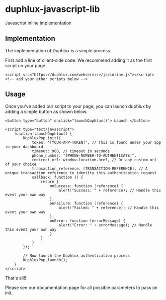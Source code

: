# duphlux-javascript-lib
Javascript inline implementation


## Implementation

The implementation of Duphlux is a simple process. 

First add a line of client-side code. We recommend adding it as the first script on your page.

```
<script src="https://duphlux.com/webservice/js/inline.js"></script>
<!-- add your other scripts below -->

```

## Usage

Once you've added our script to your page, you can launch duphlux by adding a simple button as shown below.

```
<button type="button" onclick="launchDuphlux()"> Launch </button>

<script type="text/javascript">
    function launchDuphlux() {
        DuphluxPop.init({
            token: '[YOUR-APP-TOKEN]', // This is found under your app in your dashboard.
            timeout: 900, // timeout in seconds
            phone_number: "[PHONE-NUMBER-TO-AUTHENTICATE]",
            redirect_url: window.location.href, // Or any custom url of your choice
            transaction_reference: [TRANSACTION-REFERENCE], // A unique transaction reference to identity this authentication request
            callback: function () {
                return {
                    onSuccess: function (reference) {
                        alert("Success: " + reference); // Handle this event your own way
                    },
                    onFailure: function (reference) {
                        alert("Failed: " + reference); // Handle this event your own way
                    },
                    onError: function (errorMessage) {
                        alert("Error: " + errorMessage); // Handle this event your own way
                    }
                }
            }
        });

        // Now launch the Duphlux authentication process
        DuphluxPop.launch();
    }
</script>

```
That's all!!

Please see our documentation page for all possible parameters to pass on init.